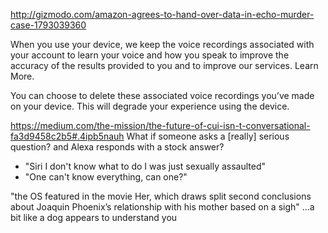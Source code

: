 http://gizmodo.com/amazon-agrees-to-hand-over-data-in-echo-murder-case-1793039360


When you use your device, we keep the voice recordings associated with your account to learn your voice and how you speak to improve the accuracy of the results provided to you and to improve our services. Learn More.

You can choose to delete these associated voice recordings you’ve made on your device. This will degrade your experience using the device.


https://medium.com/the-mission/the-future-of-cui-isn-t-conversational-fa3d9458c2b5#.4ipb5nauh
What if someone asks a [really] serious question? and Alexa responds with a stock answer?

- "Siri I don't know what to do I was just sexually assaulted"
- "One can't know everything, can one?"

"the OS featured in the movie Her, which draws split second conclusions about Joaquin Phoenix’s relationship with his mother based on a sigh" ...a bit like a dog appears to understand you
